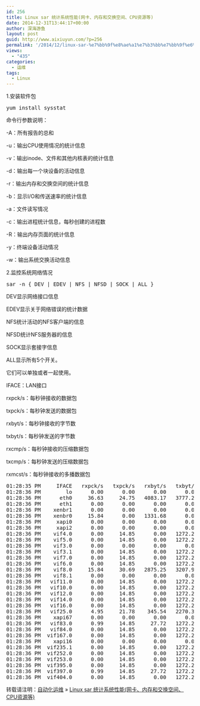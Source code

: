```yaml
---
id: 256
title: Linux sar 统计系统性能(网卡、内存和交换空间、CPU资源等)
date: 2014-12-31T13:44:17+00:00
author: 深海游鱼
layout: post
guid: http://www.aixiuyun.com/?p=256
permalink: '/2014/12/linux-sar-%e7%bb%9f%e8%ae%a1%e7%b3%bb%e7%bb%9f%e6%80%a7%e8%83%bd%e7%bd%91%e5%8d%a1%e3%80%81%e5%86%85%e5%ad%98%e5%92%8c%e4%ba%a4%e6%8d%a2%e7%a9%ba%e9%97%b4%e3%80%81cpu%e8%b5%84%e6%ba%90%e7%ad%89.html'
views:
  - "435"
categories:
  - 运维
tags:
  - Linux  
---
```

1.安装软件包

<pre class="prettyprint linenums">yum install sysstat
</pre>

命令行参数说明：
  
-A：所有报告的总和
  
-u：输出CPU使用情况的统计信息
  
-v：输出inode、文件和其他内核表的统计信息
  
-d：输出每一个块设备的活动信息
  
-r：输出内存和交换空间的统计信息
  
-b：显示I/O和传送速率的统计信息
  
-a：文件读写情况
  
-c：输出进程统计信息，每秒创建的进程数
  
-R：输出内存页面的统计信息
  
-y：终端设备活动情况
  
-w：输出系统交换活动信息

2.监控系统网络情况

<pre class="prettyprint linenums" >sar -n { DEV | EDEV | NFS | NFSD | SOCK | ALL }
</pre>

DEV显示网络接口信息
  
EDEV显示关于网络错误的统计数据
  
NFS统计活动的NFS客户端的信息
  
NFSD统计NFS服务器的信息
  
SOCK显示套接字信息
  
ALL显示所有5个开关。
  
它们可以单独或者一起使用。
  
IFACE：LAN接口

rxpck/s：每秒钟接收的数据包
  
txpck/s：每秒钟发送的数据包
  
rxbyt/s：每秒钟接收的字节数
  
txbyt/s：每秒钟发送的字节数
  
rxcmp/s：每秒钟接收的压缩数据包
  
txcmp/s：每秒钟发送的压缩数据包
  
rxmcst/s：每秒钟接收的多播数据包

<pre class="prettyprint linenums" >01:28:35 PM     IFACE   rxpck/s   txpck/s   rxbyt/s   txbyt/s   rxcmp/s   txcmp/s  rxmcst/s
01:28:36 PM        lo      0.00      0.00      0.00      0.00      0.00      0.00      0.00
01:28:36 PM      eth0     36.63     24.75   4083.17   3777.23      0.00      0.00      8.91
01:28:36 PM      eth1      0.00      0.00      0.00      0.00      0.00      0.00      0.00
01:28:36 PM    xenbr1      0.00      0.00      0.00      0.00      0.00      0.00      0.00
01:28:36 PM    xenbr0     15.84      0.00   1331.68      0.00      0.00      0.00      0.00
01:28:36 PM     xapi0      0.00      0.00      0.00      0.00      0.00      0.00      0.00
01:28:36 PM     xapi2      0.00      0.00      0.00      0.00      0.00      0.00      0.00
01:28:36 PM    vif4.0      0.00     14.85      0.00   1272.28      0.00      0.00      0.00
01:28:36 PM    vif5.0      0.00     14.85      0.00   1272.28      0.00      0.00      0.00
01:28:36 PM    vif3.0      0.00      0.00      0.00      0.00      0.00      0.00      0.00
01:28:36 PM    vif3.1      0.00     14.85      0.00   1272.28      0.00      0.00      0.00
01:28:36 PM    vif7.0      0.00     14.85      0.00   1272.28      0.00      0.00      0.00
01:28:36 PM    vif6.0      0.00     14.85      0.00   1272.28      0.00      0.00      0.00
01:28:36 PM    vif8.0     15.84     30.69   2875.25   3207.92      0.00      0.00      0.00
01:28:36 PM    vif8.1      0.00      0.00      0.00      0.00      0.00      0.00      0.00
01:28:36 PM   vif11.0      0.00     14.85      0.00   1272.28      0.00      0.00      0.00
01:28:36 PM   vif10.0      0.00     14.85      0.00   1272.28      0.00      0.00      0.00
01:28:36 PM   vif12.0      0.00     14.85      0.00   1272.28      0.00      0.00      0.00
01:28:36 PM   vif14.0      0.00     14.85      0.00   1272.28      0.00      0.00      0.00
01:28:36 PM   vif16.0      0.00     14.85      0.00   1272.28      0.00      0.00      0.00
01:28:36 PM   vif25.0      4.95     21.78    345.54   2270.30      0.00      0.00      0.00
01:28:36 PM    xapi67      0.00      0.00      0.00      0.00      0.00      0.00      0.00
01:28:36 PM   vif83.0      0.99     14.85     27.72   1272.28      0.00      0.00      0.00
01:28:36 PM   vif84.0      0.00     14.85      0.00   1272.28      0.00      0.00      0.00
01:28:36 PM  vif167.0      0.00     14.85      0.00   1272.28      0.00      0.00      0.00
01:28:36 PM    xapi16      0.00      0.00      0.00      0.00      0.00      0.00      0.00
01:28:36 PM  vif235.1      0.00     14.85      0.00   1272.28      0.00      0.00      0.00
01:28:36 PM  vif252.0      0.00     14.85      0.00   1272.28      0.00      0.00      0.00
01:28:36 PM  vif253.0      0.00     14.85      0.00   1272.28      0.00      0.00      0.00
01:28:36 PM  vif395.0      0.00     14.85      0.00   1272.28      0.00      0.00      0.00
01:28:36 PM  vif397.0      0.99     14.85     27.72   1272.28      0.00      0.00      0.00
01:28:36 PM  vif404.0      0.00     14.85      0.00   1272.28      0.00      0.00      0.00
</pre>

转载请注明：[自动化运维](http://www.wanglijie.cn) &raquo; [Linux sar 统计系统性能(网卡、内存和交换空间、CPU资源等)](http://www.wanglijie.cn/2014/12/linux-sar-%e7%bb%9f%e8%ae%a1%e7%b3%bb%e7%bb%9f%e6%80%a7%e8%83%bd%e7%bd%91%e5%8d%a1%e3%80%81%e5%86%85%e5%ad%98%e5%92%8c%e4%ba%a4%e6%8d%a2%e7%a9%ba%e9%97%b4%e3%80%81cpu%e8%b5%84%e6%ba%90%e7%ad%89.html)